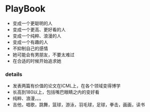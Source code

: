 # PlayBook

* 变成一个更聪明的人
* 变成一个更高、更好看的人
* 变成一个纯粹、浪漫的人
* 变成一个有趣的人
* 不抑制自己的感情
* 她可能会有男朋友，不要太难过
* 在合适的时候开始追求她

### details
* 发表两篇有价值的论文在ICML上，在各个领域变得博学
* 长高到180以上，包括嘴巴眼睛之内的变好看
* 纯粹、浪漫，。。
* 吉他，唱歌，跳舞，篮球，游泳，羽毛球，足球，拳击，画画，读书
